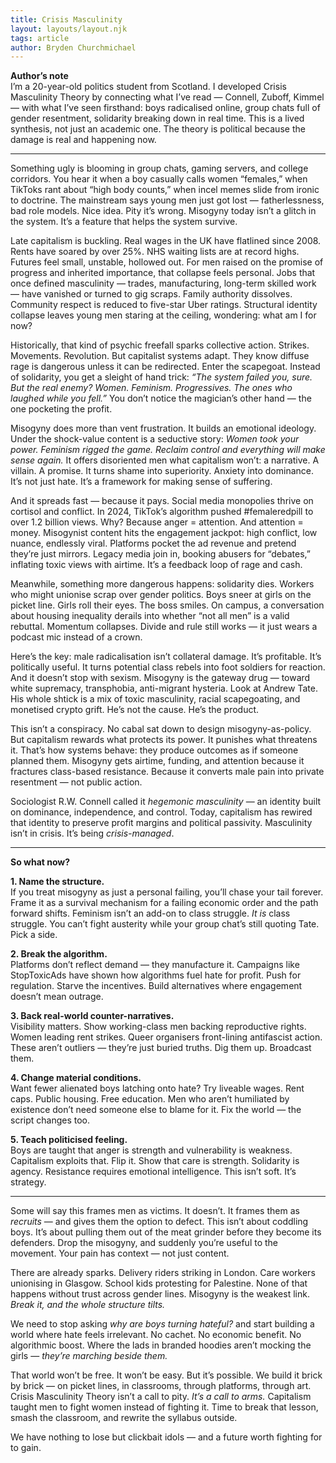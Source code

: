 ```yaml
---
title: Crisis Masculinity
layout: layouts/layout.njk
tags: article
author: Bryden Churchmichael
---
```


**Author’s note**  
I’m a 20-year-old politics student from Scotland. I developed Crisis Masculinity Theory by connecting what I’ve read — Connell, Zuboff, Kimmel — with what I’ve seen firsthand: boys radicalised online, group chats full of gender resentment, solidarity breaking down in real time. This is a lived synthesis, not just an academic one. The theory is political because the damage is real and happening now.

---

Something ugly is blooming in group chats, gaming servers, and college corridors. You hear it when a boy casually calls women “females,” when TikToks rant about “high body counts,” when incel memes slide from ironic to doctrine. The mainstream says young men just got lost — fatherlessness, bad role models. Nice idea. Pity it’s wrong. Misogyny today isn’t a glitch in the system. It’s a feature that helps the system survive.

Late capitalism is buckling. Real wages in the UK have flatlined since 2008. Rents have soared by over 25%. NHS waiting lists are at record highs. Futures feel small, unstable, hollowed out. For men raised on the promise of progress and inherited importance, that collapse feels personal. Jobs that once defined masculinity — trades, manufacturing, long-term skilled work — have vanished or turned to gig scraps. Family authority dissolves. Community respect is reduced to five-star Uber ratings. Structural identity collapse leaves young men staring at the ceiling, wondering: what am I for now?

Historically, that kind of psychic freefall sparks collective action. Strikes. Movements. Revolution. But capitalist systems adapt. They know diffuse rage is dangerous unless it can be redirected. Enter the scapegoat. Instead of solidarity, you get a sleight of hand trick: *“The system failed you, sure. But the real enemy? Women. Feminism. Progressives. The ones who laughed while you fell.”* You don’t notice the magician’s other hand — the one pocketing the profit.

Misogyny does more than vent frustration. It builds an emotional ideology. Under the shock-value content is a seductive story: *Women took your power. Feminism rigged the game. Reclaim control and everything will make sense again.* It offers disoriented men what capitalism won’t: a narrative. A villain. A promise. It turns shame into superiority. Anxiety into dominance. It’s not just hate. It’s a framework for making sense of suffering.

And it spreads fast — because it pays. Social media monopolies thrive on cortisol and conflict. In 2024, TikTok’s algorithm pushed #femaleredpill to over 1.2 billion views. Why? Because anger = attention. And attention = money. Misogynist content hits the engagement jackpot: high conflict, low nuance, endlessly viral. Platforms pocket the ad revenue and pretend they’re just mirrors. Legacy media join in, booking abusers for “debates,” inflating toxic views with airtime. It’s a feedback loop of rage and cash.

Meanwhile, something more dangerous happens: solidarity dies. Workers who might unionise scrap over gender politics. Boys sneer at girls on the picket line. Girls roll their eyes. The boss smiles. On campus, a conversation about housing inequality derails into whether “not all men” is a valid rebuttal. Momentum collapses. Divide and rule still works — it just wears a podcast mic instead of a crown.

Here’s the key: male radicalisation isn’t collateral damage. It’s profitable. It’s politically useful. It turns potential class rebels into foot soldiers for reaction. And it doesn’t stop with sexism. Misogyny is the gateway drug — toward white supremacy, transphobia, anti-migrant hysteria. Look at Andrew Tate. His whole shtick is a mix of toxic masculinity, racial scapegoating, and monetised crypto grift. He’s not the cause. He’s the product.

This isn’t a conspiracy. No cabal sat down to design misogyny-as-policy. But capitalism rewards what protects its power. It punishes what threatens it. That’s how systems behave: they produce outcomes as if someone planned them. Misogyny gets airtime, funding, and attention because it fractures class-based resistance. Because it converts male pain into private resentment — not public action.

Sociologist R.W. Connell called it *hegemonic masculinity* — an identity built on dominance, independence, and control. Today, capitalism has rewired that identity to preserve profit margins and political passivity. Masculinity isn’t in crisis. It’s being *crisis-managed*.

---

**So what now?**

**1. Name the structure.**  
If you treat misogyny as just a personal failing, you’ll chase your tail forever. Frame it as a survival mechanism for a failing economic order and the path forward shifts. Feminism isn’t an add-on to class struggle. *It is* class struggle. You can’t fight austerity while your group chat’s still quoting Tate. Pick a side.

**2. Break the algorithm.**  
Platforms don’t reflect demand — they manufacture it. Campaigns like StopToxicAds have shown how algorithms fuel hate for profit. Push for regulation. Starve the incentives. Build alternatives where engagement doesn’t mean outrage.

**3. Back real-world counter-narratives.**  
Visibility matters. Show working-class men backing reproductive rights. Women leading rent strikes. Queer organisers front-lining antifascist action. These aren’t outliers — they’re just buried truths. Dig them up. Broadcast them.

**4. Change material conditions.**  
Want fewer alienated boys latching onto hate? Try liveable wages. Rent caps. Public housing. Free education. Men who aren’t humiliated by existence don’t need someone else to blame for it. Fix the world — the script changes too.

**5. Teach politicised feeling.**  
Boys are taught that anger is strength and vulnerability is weakness. Capitalism exploits that. Flip it. Show that care is strength. Solidarity is agency. Resistance requires emotional intelligence. This isn’t soft. It’s strategy.

---

Some will say this frames men as victims. It doesn’t. It frames them as *recruits* — and gives them the option to defect. This isn’t about coddling boys. It’s about pulling them out of the meat grinder before they become its defenders. Drop the misogyny, and suddenly you’re useful to the movement. Your pain has context — not just content.

There are already sparks. Delivery riders striking in London. Care workers unionising in Glasgow. School kids protesting for Palestine. None of that happens without trust across gender lines. Misogyny is the weakest link. *Break it, and the whole structure tilts.*

We need to stop asking *why are boys turning hateful?* and start building a world where hate feels irrelevant. No cachet. No economic benefit. No algorithmic boost. Where the lads in branded hoodies aren’t mocking the girls — *they’re marching beside them.*

That world won’t be free. It won’t be easy. But it’s possible. We build it brick by brick — on picket lines, in classrooms, through platforms, through art. Crisis Masculinity Theory isn’t a call to pity. *It’s a call to arms.* Capitalism taught men to fight women instead of fighting it. Time to break that lesson, smash the classroom, and rewrite the syllabus outside.

We have nothing to lose but clickbait idols — and a future worth fighting for to gain.
